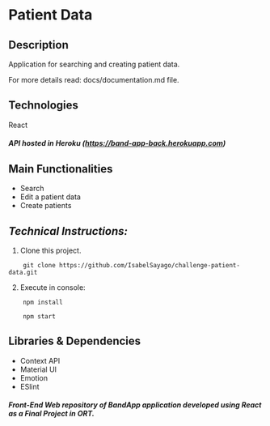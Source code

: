 # Patient Data

## Description
Application for searching and creating patient data.

For more details read: docs/documentation.md file.


## Technologies
React

##### API hosted in Heroku (https://band-app-back.herokuapp.com)


## Main Functionalities
- Search
- Edit a patient data
- Create patients


## *Technical Instructions:*
1. Clone this project.
```
    git clone https://github.com/IsabelSayago/challenge-patient-data.git
```
2. Execute in console:

```
    npm install
```
```
    npm start
```


## Libraries & Dependencies
- Context API
- Material UI
- Emotion
- ESlint



##### Front-End Web repository of *BandApp* application developed using React as a Final Project in ORT.


